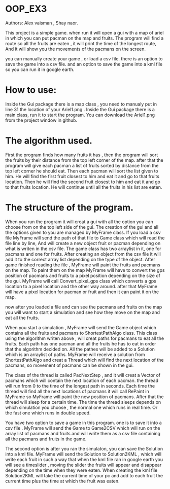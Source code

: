 # OOP_EX3

Authors: Alex vaisman , Shay naor.

This project is a simple game.
when run it will open a gui with a map of ariel in which you can put pacman on the map and fruits.
The program will find a route so all the fruits are eaten , it will print the time of the longest route,
And it will show you the movements of the pacmans on the screen.

you can manually create your game , or load a csv file.
there is an option to save the game into a csv file.
and an option to save the game into a kml file so you can run it in google earth.

# How to use:
Inside the Gui package there is a map class , you need to manualy put in line 31 the location of your Ariel1.png .
Inside the Gui package there is a main class, run it to start the program. 
You can download the Ariel1.png from the project window in github. 

# The algorithm used.
First the program finds how many fruits it has , then the program  will sort the fruits by their distance from the top left corner
of the map. after that the program will give each pacman a list of fruits sorted by distance from the top left corner he should eat.
Then each pacman will sort the list given to him.
He will find the first fruit closest to him and eat it and go to that fruits location.
Then he will find the second fruit closest to him and eat it and go to that fruits location.
He will continue until all the fruits in his list are eaten.

# The structure of the program.
When you run the program it will creat a gui with all the option you can choose from on the top left side of the gui.
The creation of the gui and all the options given to you are managed by MyFrame class.
If you load a csv file MyFrame will send the path of that file to Game class which will read the file line by line,
And will create a new object fruit or pacman depending on what is writen in the csv file.
The game class has two arraylist in it, one for pacmans and one for fruits.
After creating an object from the csv file it will add it to the correct array list depending on the type of the object.
After game finished reading the file , MyFrame will paint the fruits and pacmans on the map.
To paint them on the map MyFrame will have to convert the gps position of pacmans and fruits to a pixel position depending
on the size of the gui.
MyFrame will call Convert_pixel_gps class which converts a gps location to a pixel location and the other way around.
after that MyFrame will have a pixel location for pacman or fruit and then it can paint it on the map.

now after you loaded a file and can see the pacmans and fruits on the map you will want to start a simulation and see
how they move on the map and eat all the fruits.
 
When you start a simulation , MyFrame will send the Game object which contains all the fruits and pacmans to ShortestPathAlgo class.
This class using the algorithm writen above , will creat paths for pacmans to eat all the fruits.
Each path has one pacman and all the fruits he has to eat in order that the algorithm decided on.
All the pathes will be added to a Solution which is an arraylist of paths.
MyFrame will receive a solution from ShortestPathAlgo and creat a Thread which will find the next location of the pacmans,
so movement of pacmans can be shown in the gui.

The class of the thread is called PacNextStep , and it will creat a Vector of pacmans which will contain the next location
of each pacman. the thread will run from 0 to the time of the longest path in seconds.
Each time the thread will find all the next locations of pacmans it will call RePaint in MyFrame so MyFrame will paint the 
new position of pacmans.
After that the thread will sleep for a certain time.
The time the thread sleeps depends on which simulation you choose , the normal one which runs in real time.
Or the fast one which runs in double speed.

You have two option to save a game in this program.
one is to save it into a csv file .
MyFrame will send the Game to Game2CSV which will run on the array list of pacmans and fruits and will write them as a csv file
containing all the pacmans and fruits in the game.

The second option is after you ran the simulaton, you can save the Solution into a kml file.
MyFrame will send the Solution to Solution2KML , which will write each fruit in such a way that when the kml file ran
in google earth you will see a timeslider , moving the slider the fruits will appear and disappear depending on the time 
when they were eaten.
When creating the kml file Solution2KML will take the current time of your pc and add to each fruit the current time plus
the time at which the fruit was eaten.



